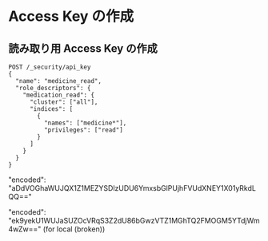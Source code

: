 # Access Key の作成

## 読み取り用 Access Key の作成

```
POST /_security/api_key
{
  "name": "medicine_read",
  "role_descriptors": {
    "medication_read": {
      "cluster": ["all"],
      "indices": [
        {
          "names": ["medicine*"],
          "privileges": ["read"]
        }
      ]
    }
  }
}
```

  "encoded": "aDdVOGhaWUJQX1Z1MEZYSDlzUDU6YmxsbGlPUjhFVUdXNEY1X01yRkdLQQ=="

  "encoded": "ek9yekU1WUJaSUZOcVRqS3Z2dU86bGwzVTZ1MGhTQ2FMOGM5YTdjWm4wZw=="  (for local (broken))

  